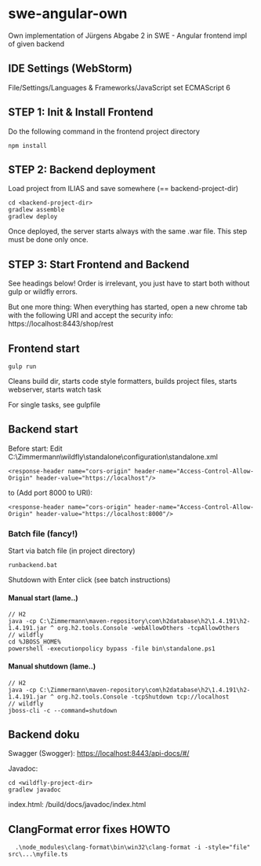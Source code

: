 swe-angular-own
======================
Own implementation of Jürgens Abgabe 2 in SWE - Angular frontend impl of given backend

IDE Settings (WebStorm)
----------------------
File/Settings/Languages & Frameworks/JavaScript set ECMAScript 6

STEP 1: Init & Install Frontend
----------------------
Do the following command in the frontend project directory

    npm install
    
STEP 2: Backend deployment
----------------------
Load project from ILIAS and save somewhere (== backend-project-dir)

    cd <backend-project-dir>
    gradlew assemble
    gradlew deploy
Once deployed, the server starts always with the same .war file. This step must be done only once.


STEP 3: Start Frontend and Backend
----------------------
See headings below! Order is irrelevant, you just have to start both without gulp or wildfly errors.

But one more thing: When everything has started, open a new chrome tab with the following URI and accept the security info: https://localhost:8443/shop/rest

Frontend start
----------------------
    gulp run
Cleans build dir, starts code style formatters, builds project files, starts webserver, starts watch task

For single tasks, see gulpfile

Backend start
----------------------
Before start: Edit C:\Zimmermann\wildfly\standalone\configuration\standalone.xml

    <response-header name="cors-origin" header-name="Access-Control-Allow-Origin" header-value="https://localhost"/>
to (Add port 8000 to URI):

    <response-header name="cors-origin" header-name="Access-Control-Allow-Origin" header-value="https://localhost:8000"/>


### Batch file (fancy!)
Start via batch file (in project directory)

    runbackend.bat
Shutdown with Enter click (see batch instructions)

#### Manual start (lame..)
    // H2
    java -cp C:\Zimmermann\maven-repository\com\h2database\h2\1.4.191\h2-1.4.191.jar ^ org.h2.tools.Console -webAllowOthers -tcpAllowOthers
    // wildfly
    cd %JBOSS_HOME%
    powershell -executionpolicy bypass -file bin\standalone.ps1

#### Manual shutdown (lame..)
    // H2
    java -cp C:\Zimmermann\maven-repository\com\h2database\h2\1.4.191\h2-1.4.191.jar ^ org.h2.tools.Console -tcpShutdown tcp://localhost
    // wildfly
    jboss-cli -c --command=shutdown


Backend doku
----------------------
Swagger (Swogger): [https://localhost:8443/api-docs/#/](https://localhost:8443/api-docs/#/)

Javadoc:

    cd <wildfly-project-dir>
    gradlew javadoc
index.html: <wildfly-project-dir>/build/docs/javadoc/index.html

ClangFormat error fixes HOWTO
----------------------
      .\node_modules\clang-format\bin\win32\clang-format -i -style="file" src\...\myfile.ts
